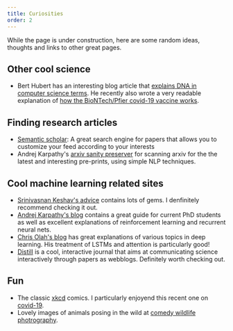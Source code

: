```yaml
---
title: Curiosities
order: 2
---
```


While the page is under construction, here are some random ideas, thoughts and links to other great pages. 

## Other cool science
- Bert Hubert has an interesting blog article that [explains DNA in computer science terms](https://berthub.eu/amazing-dna/). He recently also wrote a very readable explanation of [how the BioNTech/Pfier covid-19 vaccine works](https://berthub.eu/articles/posts/reverse-engineering-source-code-of-the-biontech-pfizer-vaccine/).

## Finding research articles
- [Semantic scholar](https://www.semanticscholar.org/): A great search engine for papers that allows you to customize your feed according to your interests
- Andrej Karpathy's [arxiv sanity preserver](http://www.arxiv-sanity.com/) for scanning arxiv for the the latest and interesting pre-prints, using simple NLP techniques. 

## Cool machine learning related sites
- [Srinivasnan Keshav's advice](https://svr-sk818-web.cl.cam.ac.uk/keshav/wiki/index.php/Advice) contains lots of gems. I denfinitely recommend checking it out.
- [Andrej Karpathy's blog](https://karpathy.github.io/) contains a great guide for current PhD students as well as excellent explanations of reinforcement learning and recurrent neural nets.
- [Chris Olah's blog](https://colah.github.io/) has great explanations of various topics in deep learning. His treatment of LSTMs and attention is particularly good!
- [Distill](https://distill.pub/) is a cool, interactive journal that aims at communicating science interactively through papers as webblogs. Definitely worth checking out.


## Fun
- The classic [xkcd](https://xkcd.com/) comics. I particularly enjoyend this recent one on [covid-19](https://xkcd.com/2287/).
- Lovely images of animals posing in the wild at [comedy wildlife photrography](https://www.comedywildlifephoto.com/gallery/finalists/2020_finalists.php).